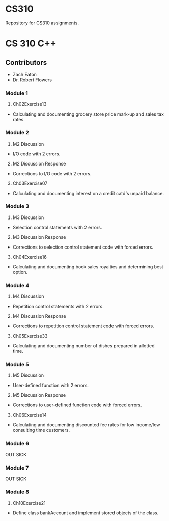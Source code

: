 # CS310
Repository for CS310 assignments.
# CS 310 C++
## Contributors
* Zach Eaton
* Dr. Robert Flowers

### Module 1
1. Ch02Exercise13
  * Calculating and documenting grocery store price mark-up and sales tax rates.

### Module 2
1. M2 Discussion
  * I/O code with 2 errors.
2. M2 Discussion Response
  * Corrections to I/O code with 2 errors.
3. Ch03Exercise07
  * Calculating and documenting interest on a credit catd's unpaid balance.

### Module 3
1. M3 Discussion
  * Selection control statements with 2 errors.
2. M3 Discussion Response
  * Corrections to selection control statement code with forced errors.
3. Ch04Exercise16
  * Calculating and documenting book sales royalties and determining best option.

### Module 4
1. M4 Discussion
  * Repetition control statements with 2 errors.
2. M4 Discussion Response
  * Corrections to repetition control statement code with forced errors.
3. Ch05Exercise33
  * Calculating and documenting number of dishes prepared in allotted time.

### Module 5
1. M5 Discussion
  * User-defined function with 2 errors.
2. M5 Discussion Response
  * Corrections to user-defined function code with forced errors.
3. Ch06Exercise14
  * Calculating and documenting discounted fee rates for low income/low consulting time customers.

### Module 6
OUT SICK

### Module 7
OUT SICK

### Module 8
1. Ch10Exercise21
  * Define class bankAccount and implement stored objects of the class.
